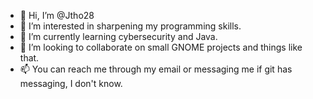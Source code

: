 - 👋 Hi, I’m @Jtho28
- 👀 I’m interested in sharpening my programming skills.
- 🌱 I’m currently learning cybersecurity and Java.
- 💞️ I’m looking to collaborate on small GNOME projects and things like that.
- 📫 You can reach me through my email or messaging me if git has messaging, I don't know.

<!---
Jtho28/Jtho28 is a ✨ special ✨ repository because its `README.md` (this file) appears on your GitHub profile.
You can click the Preview link to take a look at your changes.
--->
